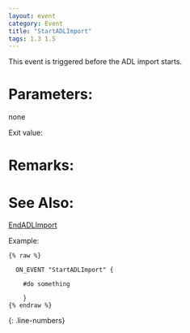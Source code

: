 ```yaml
---
layout: event
category: Event
title: "StartADLImport"
tags: 1.3 1.5
---
```


This event is triggered before the ADL import starts.  

# Parameters:  

none

Exit value:



# Remarks:  



# See Also:  

[EndADLImport](endadlimport.html "EndADLImport")  


Example:  
```adoscript
{% raw %}
  
  ON_EVENT "StartADLImport" {
	
	#do something
	
	}
{% endraw %}
```
{: .line-numbers}

